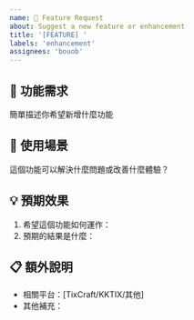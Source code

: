 ```yaml
---
name: 🚀 Feature Request
about: Suggest a new feature or enhancement
title: '[FEATURE] '
labels: 'enhancement'
assignees: 'bouob'
---
```


## 🚀 功能需求
簡單描述你希望新增什麼功能

## 🎯 使用場景
這個功能可以解決什麼問題或改善什麼體驗？

## 💡 預期效果
1. 希望這個功能如何運作：
2. 預期的結果是什麼：

## 📋 額外說明
- 相關平台：[TixCraft/KKTIX/其他]
- 其他補充：